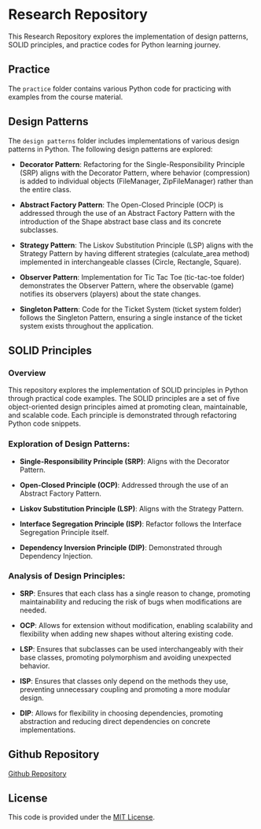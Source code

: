 # Research Repository

This Research Repository explores the implementation of design patterns, SOLID principles, and practice codes for Python learning journey.

## Practice

The `practice` folder contains various Python code for practicing with examples from the course material.

## Design Patterns

The `design patterns` folder includes implementations of various design patterns in Python. The following design patterns are explored:

- **Decorator Pattern**: Refactoring for the Single-Responsibility Principle (SRP) aligns with the Decorator Pattern, where behavior (compression) is added to individual objects (FileManager, ZipFileManager) rather than the entire class.

- **Abstract Factory Pattern**: The Open-Closed Principle (OCP) is addressed through the use of an Abstract Factory Pattern with the introduction of the Shape abstract base class and its concrete subclasses.

- **Strategy Pattern**: The Liskov Substitution Principle (LSP) aligns with the Strategy Pattern by having different strategies (calculate_area method) implemented in interchangeable classes (Circle, Rectangle, Square).

- **Observer Pattern**: Implementation for Tic Tac Toe (tic-tac-toe folder) demonstrates the Observer Pattern, where the observable (game) notifies its observers (players) about the state changes.

- **Singleton Pattern**: Code for the Ticket System (ticket system folder) follows the Singleton Pattern, ensuring a single instance of the ticket system exists throughout the application.

## SOLID Principles

### Overview

This repository explores the implementation of SOLID principles in Python through practical code examples. The SOLID principles are a set of five object-oriented design principles aimed at promoting clean, maintainable, and scalable code. Each principle is demonstrated through refactoring Python code snippets.

### Exploration of Design Patterns:

- **Single-Responsibility Principle (SRP)**: Aligns with the Decorator Pattern.
- **Open-Closed Principle (OCP)**: Addressed through the use of an Abstract Factory Pattern.

- **Liskov Substitution Principle (LSP)**: Aligns with the Strategy Pattern.

- **Interface Segregation Principle (ISP)**: Refactor follows the Interface Segregation Principle itself.

- **Dependency Inversion Principle (DIP)**: Demonstrated through Dependency Injection.

### Analysis of Design Principles:

- **SRP**: Ensures that each class has a single reason to change, promoting maintainability and reducing the risk of bugs when modifications are needed.

- **OCP**: Allows for extension without modification, enabling scalability and flexibility when adding new shapes without altering existing code.

- **LSP**: Ensures that subclasses can be used interchangeably with their base classes, promoting polymorphism and avoiding unexpected behavior.

- **ISP**: Ensures that classes only depend on the methods they use, preventing unnecessary coupling and promoting a more modular design.

- **DIP**: Allows for flexibility in choosing dependencies, promoting abstraction and reducing direct dependencies on concrete implementations.

## Github Repository 

[Github Repository](https://github.com/Minjijung0331/IT5016D)

## License

This code is provided under the [MIT License](LICENSE).
